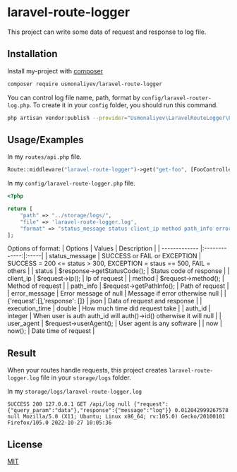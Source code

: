 
# laravel-route-logger

This project can write some data of request and response to log file. 




## Installation

Install my-project with [composer](https://getcomposer.org/)

```bash
composer require usmonaliyev/laravel-route-logger

```

You can control log file name, path, format by `config/laravel-router-log.php`. 
To create it in your `config` folder, you should run this command.
```bash
php artisan vendor:publish --provider="Usmonaliyev\LaravelRouteLogger\LaravelRouteLoggerServiceProvider"
```


## Usage/Examples

In my `routes/api.php` file.
```php
Route::middleware("laravel-route-logger")->get("get-foo", [FooController::class, "getFoo"]);
```

In my `config/laravel-route-logger.php` file.
```php
<?php

return [
    "path" => "../storage/logs/",
    "file" => 'laravel-route-logger.log',
    "format" => "status_message status client_ip method path_info error_message {'request':[],'response': []} execution_time auth_id user_agent now\n"
];
```

Options of format:
| Options       | Values              | Description  |
| ------------- |:-------------:|:-----|
| status_message | SUCCESS or FAIL or EXCEPTION | SUCCESS = 200 <= status > 300, EXCEPTION = staus == 500, FAIL = others |
| status | $response->getStatusCode(); | Status code of response |
| client_ip | $request->ip(); | Ip of request |
| method | $request->method(); | Method of request |
| path_info | $request->getPathInfo(); | Path of request |
| error_message | Error message of null | Message if error otherwise null |
| {'request':[],'response': []} | json | Data of request and response |
| execution_time | double | How much time did request take |
| auth_id | integer | When user is auth auth_id will auth()->id() otherwise it will null |
| user_agent | $request->userAgent(); | User agent is any software |
| now | now(); | Date time of request |


## Result

When your routes handle requests, this project creates `laravel-route-logger.log` 
file in your `storage/logs` folder.

In my `storage/logs/laravel-route-logger.log`
```
SUCCESS 200 127.0.0.1 GET /api/log null {"request":{"query_param":"data"},"response":{"message":"log"}} 0.012042999267578 null Mozilla/5.0 (X11; Ubuntu; Linux x86_64; rv:105.0) Gecko/20100101 Firefox/105.0 2022-10-27 10:05:36
```
## License

[MIT](https://choosealicense.com/licenses/mit/)


